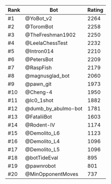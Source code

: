 Rank|Bot|Rating
---|---|---
#1|@YoBot_v2|2264
#2|@ToromBot|2258
#3|@TheFreshman1902|2250
#4|@LeelaChessTest|2232
#5|@Intron014|2210
#6|@PetersBot|2209
#7|@RaspFish|2179
#8|@magnusglad_bot|2060
#9|@pawn_git|1973
#10|@Cheng-4|1950
#11|@lc0_1shot|1882
#12|@dumb_by_abulmo-bot|1781
#13|@FataliiBot|1603
#14|@Rodent-IV|1174
#15|@Demolito_L6|1123
#16|@Demolito_L4|1096
#17|@Demolito_L5|1096
#18|@botTideEval|895
#19|@pawnrobot|801
#20|@MinOpponentMoves|737
